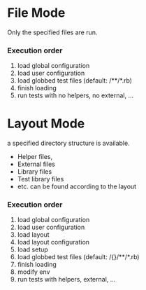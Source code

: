 File Mode
=========
Only the specified files are run.

### Execution order
1. load global configuration
2. load user configuration
3. load globbed test files (default: <pwd>/**/*.rb)
4. finish loading
5. run tests with no helpers, no external, ...



Layout Mode
===========

a specified directory structure is available.
* Helper files,
* External files
* Library files
* Test library files
* etc.
can be found according to the layout

### Execution order
1. load global configuration
2. load user configuration
3. load layout
4. load layout configuration
5. load setup
6. load globbed test files (default: <test-dir>/{<units>}/**/*.rb)
7. finish loading
8. modify env
9. run tests with helpers, external, ...
